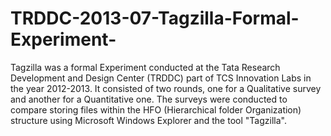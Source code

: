 TRDDC-2013-07-Tagzilla-Formal-Experiment-
=========================================

Tagzilla was a formal Experiment conducted at the Tata Research Development and Design Center (TRDDC) part of TCS Innovation Labs in the year 2012-2013. It consisted of two rounds, one for a Qualitative survey and another for a Quantitative one. The surveys were conducted to compare storing files within the HFO (Hierarchical folder Organization) structure using Microsoft Windows Explorer and the tool "Tagzilla". 
